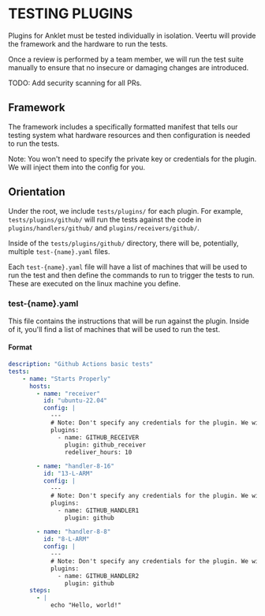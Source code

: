 # TESTING PLUGINS

Plugins for Anklet must be tested individually in isolation. Veertu will provide the framework and the hardware to run the tests.

Once a review is performed by a team member, we will run the test suite manually to ensure that no insecure or damaging changes are introduced.

TODO: Add security scanning for all PRs.

## Framework

The framework includes a specifically formatted manifest that tells our testing system what hardware resources and then configuration is needed to run the tests.

Note: You won't need to specify the private key or credentials for the plugin. We will inject them into the config for you.

## Orientation

Under the root, we include `tests/plugins/` for each plugin. For example, `tests/plugins/github/` will run the tests against the code in `plugins/handlers/github/` and `plugins/receivers/github/`.

Inside of the `tests/plugins/github/` directory, there will be, potentially, multiple `test-{name}.yaml` files.

Each `test-{name}.yaml` file will have a list of machines that will be used to run the test and then define the commands to run to trigger the tests to run. These are executed on the linux machine you define.

### test-{name}.yaml

This file contains the instructions that will be run against the plugin. Inside of it, you'll find a list of machines that will be used to run the test.

#### Format

```yaml
description: "Github Actions basic tests"
tests:
    - name: "Starts Properly"
      hosts:
        - name: "receiver"
          id: "ubuntu-22.04"
          config: |
            ---
            # Note: Don't specify any credentials for the plugin. We will inject them into the config for you.
            plugins:
              - name: GITHUB_RECEIVER
                plugin: github_receiver
                redeliver_hours: 10

        - name: "handler-8-16"
          id: "13-L-ARM"
          config: |
            ---
            # Note: Don't specify any credentials for the plugin. We will inject them into the config for you.
            plugins:
              - name: GITHUB_HANDLER1
                plugin: github

        - name: "handler-8-8"
          id: "8-L-ARM"
          config: |
            ---
            # Note: Don't specify any credentials for the plugin. We will inject them into the config for you.
            plugins:
              - name: GITHUB_HANDLER2
                plugin: github
      steps:
        - |
            echo "Hello, world!"
```
